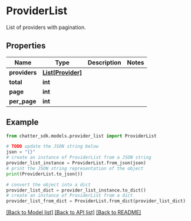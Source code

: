 # ProviderList

List of providers with pagination.

## Properties

Name | Type | Description | Notes
------------ | ------------- | ------------- | -------------
**providers** | [**List[Provider]**](Provider.md) |  | 
**total** | **int** |  | 
**page** | **int** |  | 
**per_page** | **int** |  | 

## Example

```python
from chatter_sdk.models.provider_list import ProviderList

# TODO update the JSON string below
json = "{}"
# create an instance of ProviderList from a JSON string
provider_list_instance = ProviderList.from_json(json)
# print the JSON string representation of the object
print(ProviderList.to_json())

# convert the object into a dict
provider_list_dict = provider_list_instance.to_dict()
# create an instance of ProviderList from a dict
provider_list_from_dict = ProviderList.from_dict(provider_list_dict)
```
[[Back to Model list]](../README.md#documentation-for-models) [[Back to API list]](../README.md#documentation-for-api-endpoints) [[Back to README]](../README.md)


